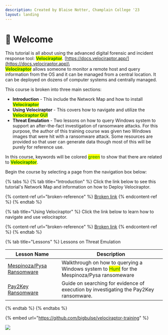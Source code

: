```yaml
---
description: Created by Blaise Notter, Champlain College '23
layout: landing
---
```


# 🦖 Welcome

This tutorial is all about using the advanced digital forensic and incident response tool: <mark style="color:green;">**Velociraptor**</mark>. [https://docs.velociraptor.app/](https://docs.velociraptor.app)\
\
<mark style="color:green;">**Velociraptor**</mark> allows someone to monitor a remote host and query information from the OS and it can be managed from a central location. It can be deployed on dozens of computer systems and centrally managed.

This course is broken into three main sections:

* **Introduction** - This include the Network Map and how to install <mark style="color:green;">**Velociraptor**</mark>
* **Using Velociraptor** - This covers how to navigate and utilize the <mark style="color:green;">**Velociraptor GUI**</mark>
* **Threat Emulation** - Two lessons on how to query Windows system to support an after-the-fact investigation of ransomware attacks. For this purpose, the author of this training course was given two Windows images that were hit with a ransomware attack. Some resources are provided so that user can generate data though most of this will be purely for reference use.

In this course, keywords will be colored <mark style="color:green;">green</mark> to show that there are related to <mark style="color:green;"></mark> <mark style="color:green;"></mark><mark style="color:green;">**Velociraptor**</mark>.

Begin the course by selecting a page from the navigation box below:

{% tabs %}
{% tab title="Introduction" %}
Click the link below to see this tutorial's Network Map and information on how to Deploy Velociraptor.

{% content-ref url="broken-reference" %}
[Broken link](broken-reference)
{% endcontent-ref %}
{% endtab %}

{% tab title="Using Velociraptor" %}
Click the link below to learn how to navigate and use velociraptor.

{% content-ref url="broken-reference" %}
[Broken link](broken-reference)
{% endcontent-ref %}
{% endtab %}

{% tab title="Lessons" %}
Lessons on Threat Emulation

| Lesson Name                                             | Description                                                                                                                  |
| ------------------------------------------------------- | ---------------------------------------------------------------------------------------------------------------------------- |
| [Mespinoza/Pysa Ransomware](threat-emulation/lesson-1/) | Walkthrough on how to querying a Windows system to <mark style="color:green;">Hunt</mark> for the Mespinoza/Pysa ransomeware |
| [Pay2Key Ransomware](threat-emulation/lesson-2/)        | Guide on searching for evidence of execution by investigating the Pay2Key ransomware.                                        |
{% endtab %}
{% endtabs %}

{% embed url="https://github.com/bigbulse/velociraptor-training" %}

![](.gitbook/assets/v\_logo.png)

